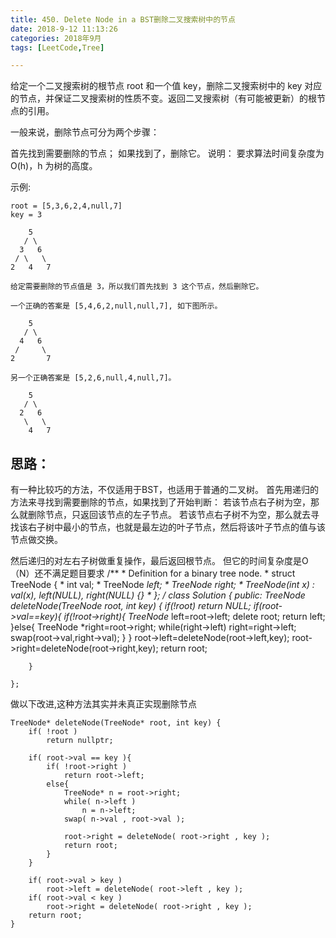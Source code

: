 ```yaml
---
title: 450. Delete Node in a BST删除二叉搜索树中的节点
date: 2018-9-12 11:13:26   
categories: 2018年9月
tags: [LeetCode,Tree]

---
```


 


给定一个二叉搜索树的根节点 root 和一个值 key，删除二叉搜索树中的 key 对应的节点，并保证二叉搜索树的性质不变。返回二叉搜索树（有可能被更新）的根节点的引用。

一般来说，删除节点可分为两个步骤：

首先找到需要删除的节点；
如果找到了，删除它。
说明： 要求算法时间复杂度为 O(h)，h 为树的高度。


<!-- more -->



示例:

	root = [5,3,6,2,4,null,7]
	key = 3

	    5
	   / \
	  3   6
	 / \   \
	2   4   7

	给定需要删除的节点值是 3，所以我们首先找到 3 这个节点，然后删除它。

	一个正确的答案是 [5,4,6,2,null,null,7], 如下图所示。

	    5
	   / \
	  4   6
	 /     \
	2       7

	另一个正确答案是 [5,2,6,null,4,null,7]。

	    5
	   / \
	  2   6
	   \   \
	    4   7
## 思路：
有一种比较巧的方法，不仅适用于BST，也适用于普通的二叉树。
首先用递归的方法来寻找到需要删除的节点，如果找到了开始判断：
若该节点右子树为空，那么就删除节点，只返回该节点的左子节点。
若该节点右子树不为空，那么就去寻找该右子树中最小的节点，也就是最左边的叶子节点，然后将该叶子节点的值与该节点做交换。

然后递归的对左右子树做重复操作，最后返回根节点。
但它的时间复杂度是O（N）还不满足题目要求
	/**
	 * Definition for a binary tree node.
	 * struct TreeNode {
	 *     int val;
	 *     TreeNode *left;
	 *     TreeNode *right;
	 *     TreeNode(int x) : val(x), left(NULL), right(NULL) {}
	 * };
	 */
	class Solution {
	public:
	    TreeNode* deleteNode(TreeNode* root, int key) {
	        if(!root) return NULL;
	        if(root->val==key){
	            if(!root->right){
	                TreeNode* left=root->left;
	                delete root;
	                return left;
	            }else{
	                TreeNode *right=root->right;
	                while(right->left)
	                    right=right->left;
	                swap(root->val,right->val);
	            }
	        }
	        root->left=deleteNode(root->left,key);
	        root->right=deleteNode(root->right,key);
	        return root;

	    }

	};

做以下改进,这种方法其实并未真正实现删除节点

	TreeNode* deleteNode(TreeNode* root, int key) {
	    if( !root )
	        return nullptr;

	    if( root->val == key ){
	        if( !root->right )
	            return root->left;
	        else{
	            TreeNode* n = root->right;
	            while( n->left )
	                n = n->left;
	            swap( n->val , root->val );

	            root->right = deleteNode( root->right , key );
	            return root;
	        }
	    }

	    if( root->val > key )
	        root->left = deleteNode( root->left , key );
	    if( root->val < key )
	        root->right = deleteNode( root->right , key );
	    return root;
	}
